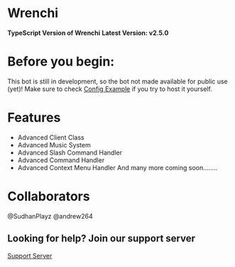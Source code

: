 # Wrenchi
**TypeScript Version of Wrenchi**
**Latest Version: v2.5.0**

# Before you begin:
This bot is still in development, so the bot not made available for public use (yet)!
Make sure to check [Config Example](https://github.com/Wrenchi404/Wrenchi/blob/typescript/ConfigExample.md) if you try to host it yourself.

# Features
- Advanced Client Class
- Advanced Music System
- Advanced Slash Command Handler
- Advanced Command Handler
- Advanced Context Menu Handler
And many more coming soon........

# Collaborators
@SudhanPlayz @andrew264

## Looking for help? Join our support server
[Support Server](https://discord.gg/bfwCjXmuvG)
